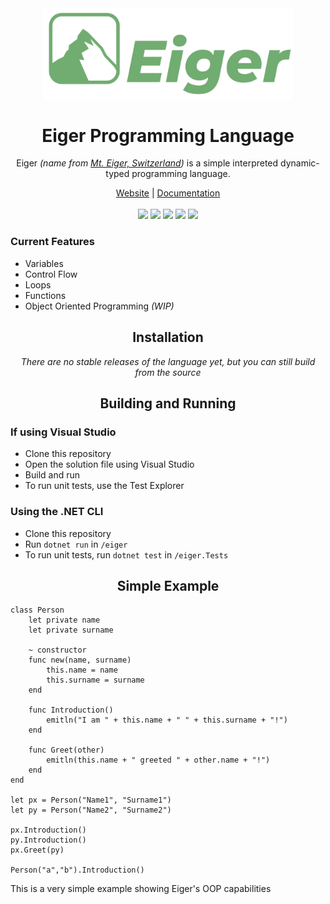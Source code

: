 <div align="center">
    <img src="artwork/eiger-green-512.png" width="400px" />
    <h1>Eiger Programming Language</h1>
    <p>
      Eiger <i>(name from <a href="https://en.wikipedia.org/wiki/Eiger" target="_blank">Mt. Eiger, Switzerland</a>)</i> is a simple interpreted dynamic-typed programming language.
    </p>
    <a href="https://eigerproject.github.io" target="_blank">Website</a>
    |
    <a href="https://eigerproject.github.io/docs" target="_blank">Documentation</a>
    <br><br>
    <img src="https://img.shields.io/github/license/eigerproject/eigercs?label=license">
    <img src="https://img.shields.io/github/repo-size/eigerproject/eigerlang?label=Code%20Size">
    <img src="https://img.shields.io/github/contributors/eigerproject/eigercs?label=contributors">
    <img src="https://github.com/eigerproject/eigerlang/actions/workflows/test.yml/badge.svg">
    <img src="https://img.shields.io/github/stars/eigerproject/eigerlang">
  </div>
  <h3>Current Features</h3>
  <ul>
      <li>Variables</li>
      <li>Control Flow</li>
      <li>Loops</li>
      <li>Functions</li>
      <li>Object Oriented Programming <i>(WIP)</i></li>
  </ul>
  <h2 align="center">Installation</h2>
  <i><p align="center">
    There are no stable releases of the language yet, but you can still build from the source
  </p></i>
  <h2 align="center">Building and Running</h2>
  <h3>If using Visual Studio</h3>
  <ul>
      <li>Clone this repository</li>
      <li>Open the solution file using Visual Studio</li>
      <li>Build and run</li>
      <li>To run unit tests, use the Test Explorer</li>
  </ul>
  <h3>Using the .NET CLI</h3>
  <ul>
      <li>Clone this repository</li>
      <li>Run <code>dotnet run</code> in <code>/eiger</code></li>
      <li>To run unit tests, run <code>dotnet test</code> in <code>/eiger.Tests</code></li>
  </ul>
  <h2 align="center">Simple Example</h2>
  
  ```
  class Person
      let private name
      let private surname

      ~ constructor
      func new(name, surname)
          this.name = name
          this.surname = surname
      end
  
      func Introduction()
          emitln("I am " + this.name + " " + this.surname + "!")
      end
  
      func Greet(other)
          emitln(this.name + " greeted " + other.name + "!")
      end
  end
  
  let px = Person("Name1", "Surname1")
  let py = Person("Name2", "Surname2")
  
  px.Introduction()
  py.Introduction()
  px.Greet(py)
  
  Person("a","b").Introduction()
  ```
  
  This is a very simple example showing Eiger's OOP capabilities
  
